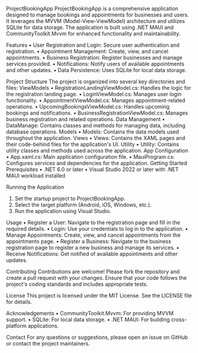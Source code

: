 ProjectBookingApp
ProjectBookingApp is a comprehensive application designed to manage bookings and appointments for businesses and users. 
It leverages the MVVM (Model-View-ViewModel) architecture and utilizes SQLite for data storage. 
The application is built using .NET MAUI and CommunityToolkit.Mvvm for enhanced functionality and maintainability.

Features
•	User Registration and Login: Secure user authentication and registration.
•	Appointment Management: Create, view, and cancel appointments.
•	Business Registration: Register businesses and manage services provided.
•	Notifications: Notify users of available appointments and other updates.
•	Data Persistence: Uses SQLite for local data storage.

Project Structure
The project is organized into several key directories and files:
ViewModels
•	RegistrationLandingViewModel.cs: Handles the logic for the registration landing page.
•	LoginViewModel.cs: Manages user login functionality.
•	AppointmentViewModel.cs: Manages appointment-related operations.
•	UpcomingBookingsViewModel.cs: Handles upcoming bookings and notifications.
•	BusinessRegistrationViewModel.cs: Manages business registration and related operations.
Data Management
•	DataManage: Contains classes and methods for managing data, including database operations.
Models
•	Models: Contains the data models used throughout the application.
Views
•	Views: Contains the XAML pages and their code-behind files for the application's UI.
Utility
•	Utility: Contains utility classes and methods used across the application.
App Configuration
•	App.xaml.cs: Main application configuration file.
•	MauiProgram.cs: Configures services and dependencies for the application.
Getting Started
Prerequisites
•	.NET 6.0 or later
•	Visual Studio 2022 or later with .NET MAUI workload installed

Running the Application
1.	Set the startup project to ProjectBookingApp.
2.	Select the target platform (Android, iOS, Windows, etc.).
3.	Run the application using Visual Studio.
   
Usage
•	Register a User: Navigate to the registration page and fill in the required details.
•	Login: Use your credentials to log in to the application.
•	Manage Appointments: Create, view, and cancel appointments from the appointments page.
•	Register a Business: Navigate to the business registration page to register a new business and manage its services.
•	Receive Notifications: Get notified of available appointments and other updates.

Contributing
Contributions are welcome! Please fork the repository and create a pull request with your changes. Ensure that your code follows the project's coding standards and includes appropriate tests.

License
This project is licensed under the MIT License. See the LICENSE file for details.

Acknowledgements
•	CommunityToolkit.Mvvm: For providing MVVM support.
•	SQLite: For local data storage.
•	.NET MAUI: For building cross-platform applications.

Contact
For any questions or suggestions, please open an issue on GitHub or contact the project maintainers.
